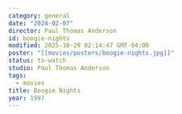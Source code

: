 ```yaml
---
category: general
date: "2024-02-07"
director: Paul Thomas Anderson
id: boogie-nights
modified: 2025-10-29 02:14:47 GMT-04:00
poster: "[[movies/posters/boogie-nights.jpg]]"
status: to-watch
studio: Paul Thomas Anderson
tags:
  - movies
title: Boogie Nights
year: 1997
---
```

